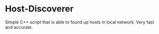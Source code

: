 # Host-Discoverer
Simple C++ script that is able to found up hosts in local network. Very fast and accurate.
